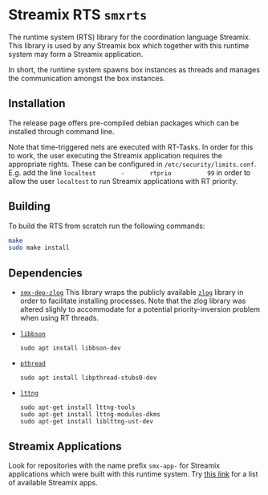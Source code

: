 # Streamix RTS `smxrts`

The runtime system (RTS) library for the coordination language Streamix.
This library is used by any Streamix box which together with this runtime system may form a Streamix application.

In short, the runtime system spawns box instances as threads and manages the communication amongst the box instances.

## Installation

The release page offers pre-compiled debian packages which can be installed through command line.

Note that time-triggered nets are executed with RT-Tasks.
In order for this to work, the user executing the Streamix application requires the appropriate rights.
These can be configured in `/etc/security/limits.conf`.
E.g. add the line `localtest       -       rtprio          99` in order to allow the user `localtest` to run Streamix applications with RT priority.

## Building

To build the RTS from scratch run the following commands:

```sh
make
sudo make install
```


## Dependencies
- [`smx-dep-zlog`](https://github.com/humdek-unibe-ch/smx-dep-zlog)
    This library wraps the publicly available [`zlog`](https://github.com/HardySimpson/zlog) library in order to facilitate installing processes.
    Note that the zlog library was altered slighly to accommodate for a potential priority-inversion problem when using RT threads.

 - [`libbson`](http://mongoc.org/libbson/current/index.html)

    ```
    sudo apt install libbson-dev
    ```

 - [`pthread`](https://computing.llnl.gov/tutorials/pthreads/)

    ```
    sudo apt install libpthread-stubs0-dev
    ```

 - [`lttng`](https://lttng.org/)

    ```
    sudo apt-get install lttng-tools
    sudo apt-get install lttng-modules-dkms
    sudo apt-get install liblttng-ust-dev
    ```

## Streamix Applications

Look for repositories with the name prefix `smx-app-` for Streamix applications which were built with this runtime system.
Try [this link](https://github.com/search?q=topic%3Astreamix-app+org%3Ahumdek-unibe-ch+fork%3Atrue&type=repositories) for a list of available Streamix apps.
